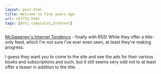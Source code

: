 ```yaml
---
layout: post.html
title: Welcome to five years ago
url: ch/752.html
tags: [Anti complaint,Internet]
---
```

[McSweeney's Internet Tendency](http://mcsweeneys.net/) - finally with RSS! While they offer a title-only feed, which I'm not sure I've ever even seen, at least they're making progress.

I guess they want you to come to the site and see the ads for their various books and subscriptions and such, but it still seems very odd not to at least offer a teaser in addition to the title.
